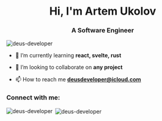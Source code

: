 <h1 align="center">Hi, I'm Artem Ukolov</h1>
<h3 align="center">A Software Engineer</h3>

<p align="left"> <img src="https://komarev.com/ghpvc/?username=deus-developer&label=Profile%20views&color=0e75b6&style=flat" alt="deus-developer" /> </p>

- 🌱 I’m currently learning **react, svelte, rust**

- 👯 I’m looking to collaborate on **any project**

- 📫 How to reach me **deusdeveloper@icloud.com**


<h3 align="left">Connect with me:</h3>
<p align="left">
</p>

<p><img align="left" src="https://github-readme-stats.vercel.app/api/top-langs?username=deus-developer&show_icons=true&locale=en&layout=compact" alt="deus-developer" /></p>

<p>&nbsp;<img align="center" src="https://github-readme-stats.vercel.app/api?username=deus-developer&show_icons=true&locale=en" alt="deus-developer" /></p>
